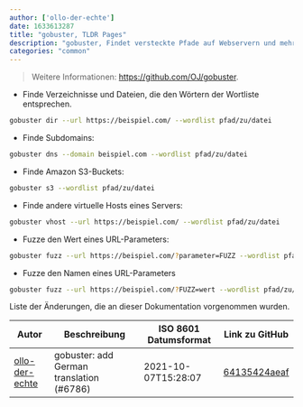 ```yaml
---
author: ['ollo-der-echte']
date: 1633613287
title: "gobuster, TLDR Pages"
description: "gobuster, Findet versteckte Pfade auf Webservern und mehr."
categories: "common"
---
```

> Weitere Informationen: <https://github.com/OJ/gobuster>.

- Finde Verzeichnisse und Dateien, die den Wörtern der Wortliste entsprechen.

```bash
gobuster dir --url https://beispiel.com/ --wordlist pfad/zu/datei
```

- Finde Subdomains:

```bash
gobuster dns --domain beispiel.com --wordlist pfad/zu/datei
```

- Finde Amazon S3-Buckets:

```bash
gobuster s3 --wordlist pfad/zu/datei
```

- Finde andere virtuelle Hosts eines Servers:

```bash
gobuster vhost --url https://beispiel.com/ --wordlist pfad/zu/datei
```

- Fuzze den Wert eines URL-Parameters:

```bash
gobuster fuzz --url https://beispiel.com/?parameter=FUZZ --wordlist pfad/zu/datei
```

- Fuzze den Namen eines URL-Parameters

```bash
gobuster fuzz --url https://beispiel.com/?FUZZ=wert --wordlist pfad/zu/datei
```
Liste der Änderungen, die an dieser Dokumentation vorgenommen wurden.


Autor | Beschreibung | ISO 8601 Datumsformat | Link zu GitHub
------|-----|-----|-----
[ollo-der-echte](mailto:83571465+ollo-der-echte@users.noreply.github.com) | gobuster: add German translation (#6786) | 2021-10-07T15:28:07 | [64135424aeaf](https://github.com/tldr-pages/tldr/commit/64135424aeaf253dacfd16e111a8cd533f4924e1)

